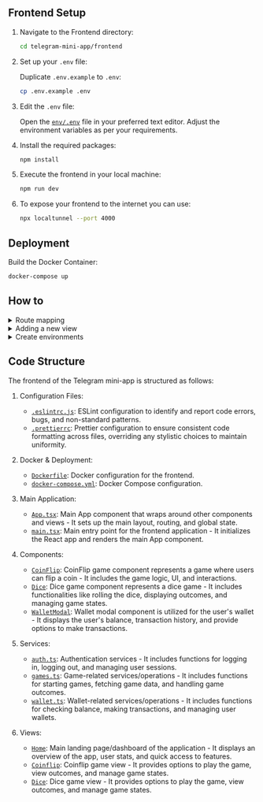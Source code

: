 ## Frontend Setup

1. Navigate to the Frontend directory:

   ```sh
   cd telegram-mini-app/frontend
   ```

2. Set up your `.env` file:
   
   Duplicate `.env.example` to `.env`:

   ```sh
   cp .env.example .env
   ```

3.  Edit the `.env` file:

    Open the [`env/.env`](https://github.com/Fardenz/telegram-mini-app/blob/main/frontend/env/.env.example) file in your preferred text editor. Adjust the environment variables as per your requirements.

4. Install the required packages:

   ```sh
   npm install
   ```
    
5. Execute the frontend in your local machine:

   ```sh
   npm run dev
   ```

6. To expose your frontend to the internet you can use:
   
   ```sh
   npx localtunnel --port 4000
   ```

## Deployment

Build the Docker Container:
   
```sh
docker-compose up 
```

## How to

<details>
   
<summary>Route mapping</summary>

Update the [`tsconfig.json`](https://github.com/Fardenz/telegram-mini-app/blob/main/frontend/tsconfig.json) and [`tsconfig.vite.json`](https://github.com/Fardenz/telegram-mini-app/blob/main/frontend/tsconfig.vite.json) to use the new path aliases, just like all the rest.

</details>

<details>
   
<summary>Adding a new view</summary>
   
1. Create a new route in [`paths.ts`](https://github.com/Fardenz/telegram-mini-app/blob/main/frontend/src/router/paths.ts).
2. Add the route to the router. If a header is needed, ensure to include the `MainLayout` component.
3. Create the view in the `views` folder.

</details>
<details>
   
<summary>Create environments</summary>

- Development: File .env.development on env folder.
- Production: File .env.production on env folder.

Create these two files and copy the info of the .env.example file.

</details>

## Code Structure

The frontend of the Telegram mini-app is structured as follows:

1. Configuration Files:
   - [`.eslintrc.js`](https://github.com/Fardenz/telegram-mini-app/blob/main/frontend/.eslintrc.js): ESLint configuration to identify and report code errors, bugs, and non-standard patterns.
   - [`.prettierrc`](https://github.com/Fardenz/telegram-mini-app/blob/main/frontend/.prettierrc): Prettier configuration to ensure consistent code formatting across files, overriding any stylistic choices to maintain uniformity.
  
2. Docker & Deployment:
   - [`Dockerfile`](https://github.com/Fardenz/telegram-mini-app/blob/main/frontend/Dockerfile): Docker configuration for the frontend.
   - [`docker-compose.yml`](https://github.com/Fardenz/telegram-mini-app/blob/main/frontend/docker-compose.yml): Docker Compose configuration.

3. Main Application:
   - [`App.tsx`](https://github.com/Fardenz/telegram-mini-app/blob/main/frontend/src/App.tsx): Main App component that wraps around other components and views - It sets up the main layout, routing, and global state.
   - [`main.tsx`](https://github.com/Fardenz/telegram-mini-app/blob/main/frontend/src/main.tsx): Main entry point for the frontend application - It initializes the React app and renders the main App component.
  
4. Components:
   - [`CoinFlip`](https://github.com/Fardenz/telegram-mini-app/blob/main/frontend/src/components/CoinFlip/index.tsx): CoinFlip game component represents a game where users can flip a coin - It includes the game logic, UI, and interactions.
   - [`Dice`](https://github.com/Fardenz/telegram-mini-app/blob/main/frontend/src/components/Dice/index.tsx): Dice game component represents a dice game - It includes functionalities like rolling the dice, displaying outcomes, and managing game states.
   - [`WalletModal`](https://github.com/Fardenz/telegram-mini-app/blob/main/frontend/src/components/Wallet/WalletModal.tsx): Wallet modal component is utilized for the user's wallet - It displays the user's balance, transaction history, and provide options to make transactions.
  
5. Services:
   - [`auth.ts`](https://github.com/Fardenz/telegram-mini-app/blob/main/frontend/src/services/auth.ts): Authentication services - It includes functions for logging in, logging out, and managing user sessions.
   - [`games.ts`](https://github.com/Fardenz/telegram-mini-app/blob/main/frontend/src/services/games.ts): Game-related services/operations - It includes functions for starting games, fetching game data, and handling game outcomes.
   - [`wallet.ts`](https://github.com/Fardenz/telegram-mini-app/blob/main/frontend/src/services/wallet.ts): Wallet-related services/operations - It includes functions for checking balance, making transactions, and managing user wallets.
  
6. Views:
   - [`Home`](https://github.com/Fardenz/telegram-mini-app/blob/main/frontend/src/views/Home/index.tsx): Main landing page/dashboard of the application - It displays an overview of the app, user stats, and quick access to features.
   - [`Coinflip`](https://github.com/Fardenz/telegram-mini-app/blob/main/frontend/src/views/Games/Coinflip/index.tsx): Coinflip game view - It provides options to play the game, view outcomes, and manage game states.
   - [`Dice`](https://github.com/Fardenz/telegram-mini-app/blob/main/frontend/src/views/Games/Dice/index.tsx): Dice game view - It provides options to play the game, view outcomes, and manage game states.

